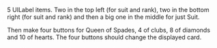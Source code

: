 5 UILabel items. Two in the top left (for suit and rank),
two in the bottom right (for suit and rank) and then a big one in the middle for just Suit.

Then make four buttons for Queen of Spades, 4 of clubs, 8 of diamonds and 10 of hearts. The four buttons should change the displayed card.
